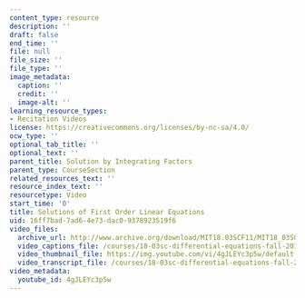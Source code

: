 ```yaml
---
content_type: resource
description: ''
draft: false
end_time: ''
file: null
file_size: ''
file_type: ''
image_metadata:
  caption: ''
  credit: ''
  image-alt: ''
learning_resource_types:
- Recitation Videos
license: https://creativecommons.org/licenses/by-nc-sa/4.0/
ocw_type: ''
optional_tab_title: ''
optional_text: ''
parent_title: Solution by Integrating Factors
parent_type: CourseSection
related_resources_text: ''
resource_index_text: ''
resourcetype: Video
start_time: '0'
title: Solutions of First Order Linear Equations
uid: 16ff7bad-7ad6-4e73-dac0-9378923519f6
video_files:
  archive_url: http://www.archive.org/download/MIT18.03SCF11/MIT18_03SC_110708_L2_300k.mp4
  video_captions_file: /courses/18-03sc-differential-equations-fall-2011/d3b681df135558aa9bbd413be4404bfc_4gJLEYc3p5w.vtt
  video_thumbnail_file: https://img.youtube.com/vi/4gJLEYc3p5w/default.jpg
  video_transcript_file: /courses/18-03sc-differential-equations-fall-2011/3f3d8ca39c066fa9d06d60bdcc91f91f_4gJLEYc3p5w.pdf
video_metadata:
  youtube_id: 4gJLEYc3p5w
---
```

